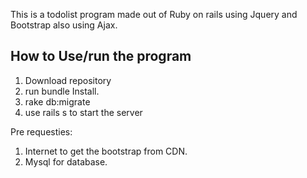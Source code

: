 This is a todolist program made out of Ruby on rails using Jquery and Bootstrap also using Ajax.

How to Use/run the program
-----------
1. Download repository
2. run bundle Install.
3. rake db:migrate
3. use rails s to start the server

Pre requesties:
1. Internet to get the bootstrap from CDN.
2. Mysql for database.



